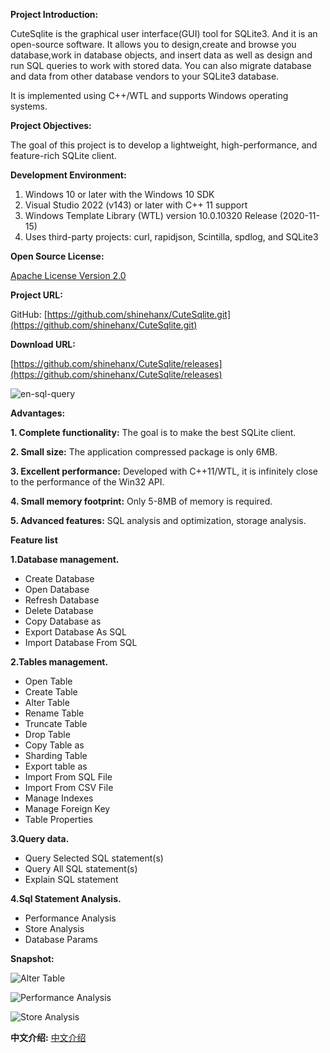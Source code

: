 **Project Introduction:**

CuteSqlite is the graphical user interface(GUI) tool for SQLite3. And it is an open-source software.
It allows you to design,create and browse you database,work in database objects, and insert data as well as design and run SQL queries to work with stored data.
You can also migrate database and data from other database vendors to your SQLite3 database. 

It is implemented using C++/WTL and supports Windows operating systems.


**Project Objectives:**

The goal of this project is to develop a lightweight, high-performance, and feature-rich SQLite client.

**Development Environment:**

1. Windows 10 or later with the Windows 10 SDK
2. Visual Studio 2022 (v143) or later with C++ 11 support
3. Windows Template Library (WTL) version 10.0.10320 Release (2020-11-15)
4. Uses third-party projects: curl, rapidjson, Scintilla, spdlog, and SQLite3


**Open Source License:**

[Apache License Version 2.0](http://www.apache.org/licenses/LICENSE-2.0)

**Project URL:**

GitHub: [https://github.com/shinehanx/CuteSqlite.git](https://github.com/shinehanx/CuteSqlite.git)

**Download URL:**

[https://github.com/shinehanx/CuteSqlite/releases](https://github.com/shinehanx/CuteSqlite/releases)

![en-sql-query](https://user-images.githubusercontent.com/39614544/297959939-91fdca5e-1456-4706-84a9-a3fd886d8288.png)

**Advantages:**

**1. Complete functionality:** The goal is to make the best SQLite client.

**2. Small size:** The application compressed package is only 6MB.

**3. Excellent performance:** Developed with C++11/WTL, it is infinitely close to the performance of the Win32 API.

**4. Small memory footprint:** Only 5-8MB of memory is required.

**5. Advanced features:** SQL analysis and optimization, storage analysis.


**Feature list**

**1.Database management.**

- Create Database
- Open Database
- Refresh Database
- Delete Database
- Copy Database as
- Export Database As SQL
- Import Database From SQL

**2.Tables management.**

- Open Table
- Create Table
- Alter Table
- Rename Table
- Truncate Table
- Drop Table
- Copy Table as
- Sharding Table
- Export table as
- Import From SQL File
- Import From CSV File
- Manage Indexes
- Manage Foreign Key
- Table Properties 

**3.Query data.**

- Query Selected SQL statement(s)
- Query All SQL statement(s)
- Explain SQL statement

**4.Sql Statement Analysis.**
- Performance Analysis
- Store Analysis
- Database Params

**Snapshot:**

![Alter Table](https://user-images.githubusercontent.com/39614544/297957458-d4b0619d-f8c9-4da3-a609-2ccba8c155de.png 'Alter Table')

![Performance Analysis](https://user-images.githubusercontent.com/39614544/297732809-4c79a129-64a3-43ff-92d6-a7a0e127a063.png 'Performance Analysis')

![Store Analysis](https://user-images.githubusercontent.com/39614544/297731335-37795f55-83f7-47cf-b700-4bbf73f00257.png 'Store Analysis')

**中文介绍:**
[中文介绍](README.zh.md)
​
